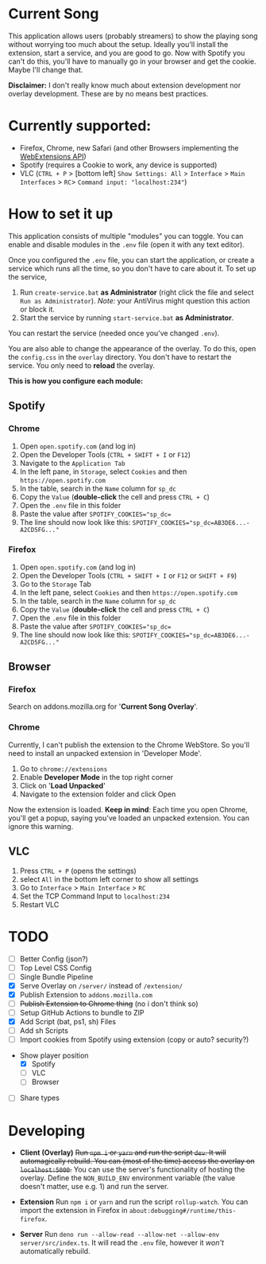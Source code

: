 # Current Song

This application allows users (probably streamers) to show the playing song
 without worrying too much about the setup. Ideally you'll install the extension, start 
 a service, and you are good to go. Now with Spotify you can't do this, you'll have to manually go in your browser and get the cookie.
 Maybe I'll change that.
 
 **Disclaimer:** I don't really know much about extension development nor overlay development. These are by no means best practices.
 
# Currently supported:
 
 * Firefox, Chrome, new Safari (and other Browsers implementing the [WebExtensions API](https://developer.mozilla.org/en-US/docs/Mozilla/Add-ons/WebExtensions/API/tabs))
 * Spotify (requires a Cookie to work, any device is supported)
 * VLC (`CTRL + P` > [bottom left] `Show Settings: All` > `Interface` > `Main Interfaces` > `RC`> `Command input: "localhost:234"`)

# How to set it up

This application consists of multiple "modules" you can toggle.
You can enable and disable modules in the `.env` file (open it with any text editor).

Once you configured the `.env` file, you can start the application, or create a service which runs all the time, so you don't have to care about it.
To set up the service, 
1. Run `create-service.bat` **as Administrator** (right click the file and select `Run as Administrator`).
_Note:_ your AntiVirus might question this action or block it.
2. Start the service by running `start-service.bat` **as Administrator**.

You can restart the service (needed once you've changed `.env`).

You are also able to change the appearance of the overlay. To do this, open the `config.css` in the `overlay` directory.
You don't have to restart the service. You only need to **reload** the overlay. 

**This is how you configure each module:**

## Spotify

### Chrome
  1.  Open `open.spotify.com` (and log in)
  2.  Open the Developer Tools (`CTRL + SHIFT + I` or `F12`)
  3.  Navigate to the `Application Tab`
  4.  In the left pane, in `Storage`, select `Cookies` and then `https://open.spotify.com`
  5.  In the table, search in the `Name` column for `sp_dc`
  6.  Copy the `Value` (**double-click** the cell and press `CTRL + C`)
  7.  Open the `.env` file in this folder
  8.  Paste the value after `SPOTIFY_COOKIES="sp_dc=`
  9.  The line should now look like this: `SPOTIFY_COOKIES="sp_dc=AB3DE6...-A2CD5FG..."`

### Firefox
  1.  Open `open.spotify.com` (and log in)
  2.  Open the Developer Tools (`CTRL + SHIFT + I` or `F12` or `SHIFT + F9`)
  3.  Go to the `Storage` Tab
  4.  In the left pane, select `Cookies` and then `https://open.spotify.com`
  5.  In the table, search in the `Name` column for `sp_dc`
  6.  Copy the `Value` (**double-click** the cell and press `CTRL + C`)
  7.  Open the `.env` file in this folder
  8.  Paste the value after `SPOTIFY_COOKIES="sp_dc=`
   9.  The line should now look like this: `SPOTIFY_COOKIES="sp_dc=AB3DE6...-A2CD5FG..."`

## Browser

### Firefox
Search on addons.mozilla.org for '**Current Song Overlay**'.

### Chrome
Currently, I can't publish the extension to the Chrome WebStore.
So you'll need to install an unpacked extension in 'Developer Mode'.
1. Go to `chrome://extensions`
2. Enable **Developer Mode** in the top right corner
3. Click on '**Load Unpacked**'
4. Navigate to the extension folder and click Open

Now the extension is loaded. **Keep in mind**: Each time you open Chrome, you'll get a popup, saying you've loaded an unpacked extension. You can ignore this warning.

## VLC

1. Press `CTRL + P` (opens the settings)
2. select `All` in the bottom left corner to show all settings
3. Go to `Interface` > `Main Interface` > `RC`
4. Set the TCP Command Input to `localhost:234`
5. Restart VLC

# TODO

- [ ] Better Config (json?)
- [ ] Top Level CSS Config
- [ ] Single Bundle Pipeline
- [x] Serve Overlay on `/server/` instead of `/extension/`
- [x] Publish Extension to `addons.mozilla.com`
- [ ] ~~Publish Extension to Chrome thing~~ (no i don't think so)
- [ ] Setup GitHub Actions to bundle to ZIP
- [x] Add Script (bat, ps1, sh) Files
- [ ] Add sh Scripts
- [ ] Import cookies from Spotify using extension (copy or auto? security?)
- Show player position
   - [x] Spotify
   - [ ] VLC
   - [ ] Browser
- [ ] Share types
   
# Developing

* **Client (Overlay)**
~~Run `npm i` or `yarn` and run the script `dev`. It will automagically rebuild.
You can (most of the time) access the overlay on `localhost:5000`.~~
You can use the server's functionality of hosting the overlay.
 Define the `NON_BUILD_ENV` environment variable (the value doesn't matter, use e.g. 1) and run the server.

* **Extension**
Run `npm i` or `yarn` and run the script `rollup-watch`.
You can import the extension in Firefox in `about:debugging#/runtime/this-firefox`.

* **Server**
Run `deno run --allow-read --allow-net --allow-env server/src/index.ts`.
It will read the `.env` file, however it _won't_ automatically rebuild.
